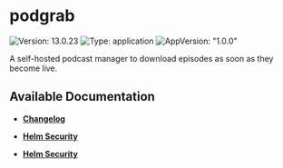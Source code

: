 # podgrab

![Version: 13.0.23](https://img.shields.io/badge/Version-13.0.23-informational?style=flat-square) ![Type: application](https://img.shields.io/badge/Type-application-informational?style=flat-square) ![AppVersion: "1.0.0"](https://img.shields.io/badge/AppVersion-"1.0.0"-informational?style=flat-square)

A self-hosted podcast manager to download episodes as soon as they become live.

## Available Documentation

- [**Changelog**](CHANGELOG)

- [**Helm Security**](container-security)

- [**Helm Security**](helm-security)

